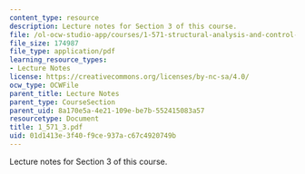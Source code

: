 ```yaml
---
content_type: resource
description: Lecture notes for Section 3 of this course.
file: /ol-ocw-studio-app/courses/1-571-structural-analysis-and-control-spring-2004/01d1413e3f40f9ce937ac67c4920749b_1_571_3.pdf
file_size: 174987
file_type: application/pdf
learning_resource_types:
- Lecture Notes
license: https://creativecommons.org/licenses/by-nc-sa/4.0/
ocw_type: OCWFile
parent_title: Lecture Notes
parent_type: CourseSection
parent_uid: 8a170e5a-4e21-109e-be7b-552415083a57
resourcetype: Document
title: 1_571_3.pdf
uid: 01d1413e-3f40-f9ce-937a-c67c4920749b
---
```

Lecture notes for Section 3 of this course.